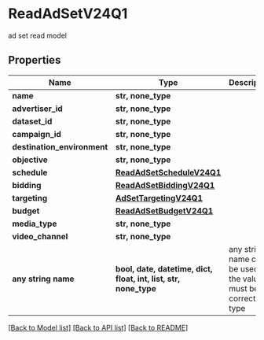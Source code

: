 # ReadAdSetV24Q1

ad set read model

## Properties
Name | Type | Description | Notes
------------ | ------------- | ------------- | -------------
**name** | **str, none_type** |  | [optional] 
**advertiser_id** | **str, none_type** |  | [optional] 
**dataset_id** | **str, none_type** |  | [optional] 
**campaign_id** | **str, none_type** |  | [optional] 
**destination_environment** | **str, none_type** |  | [optional] 
**objective** | **str, none_type** |  | [optional] 
**schedule** | [**ReadAdSetScheduleV24Q1**](ReadAdSetScheduleV24Q1.md) |  | [optional] 
**bidding** | [**ReadAdSetBiddingV24Q1**](ReadAdSetBiddingV24Q1.md) |  | [optional] 
**targeting** | [**AdSetTargetingV24Q1**](AdSetTargetingV24Q1.md) |  | [optional] 
**budget** | [**ReadAdSetBudgetV24Q1**](ReadAdSetBudgetV24Q1.md) |  | [optional] 
**media_type** | **str, none_type** |  | [optional] 
**video_channel** | **str, none_type** |  | [optional] 
**any string name** | **bool, date, datetime, dict, float, int, list, str, none_type** | any string name can be used but the value must be the correct type | [optional]

[[Back to Model list]](../README.md#documentation-for-models) [[Back to API list]](../README.md#documentation-for-api-endpoints) [[Back to README]](../README.md)



